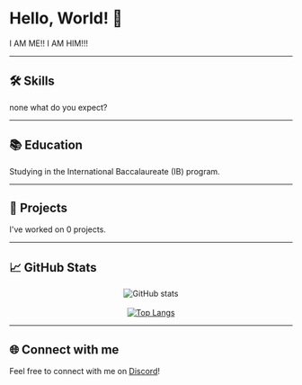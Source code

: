 # Hello, World! 👋

I AM ME!! I AM HIM!!!

---

## 🛠 Skills

<p>
  none what do you expect?
</p>

---

## 📚 Education

Studying in the International Baccalaureate (IB) program.

---

## 🎯 Projects

I've worked on 0 projects.



---

## 📈 GitHub Stats

<p align="center">
  <img src="https://github-readme-stats.vercel.app/api?username=Zotixlx&show_icons=true&theme=tokyonight" alt="GitHub stats" />
  <br /><br />
  <a href="https://github.com/Zotixlx/github-readme-stats">
    <img src="https://github-readme-stats.vercel.app/api/top-langs/?username=Zotixlx&theme=tokyonight" alt="Top Langs" />
  </a>
</p>

---

## 🌐 Connect with me

Feel free to connect with me on [Discord](https://discord.com/users/1059107591969579008)!
